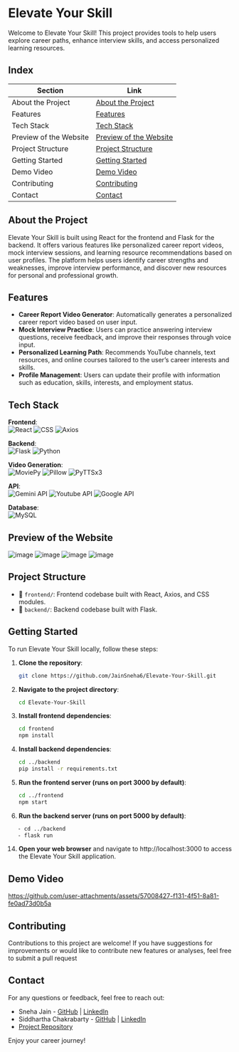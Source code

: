 # Elevate Your Skill

Welcome to Elevate Your Skill! This project provides tools to help users explore career paths, enhance interview skills, and access personalized learning resources.

## Index

| Section                   | Link                                      |
|---------------------------|-------------------------------------------|
| About the Project         | [About the Project](#about-the-project)  |
| Features                  | [Features](#features)                    |
| Tech Stack                | [Tech Stack](#tech-stack)                |
| Preview of the Website    | [Preview of the Website](#preview-of-the-website) |
| Project Structure         | [Project Structure](#project-structure)  |
| Getting Started           | [Getting Started](#getting-started)      |
| Demo Video                | [Demo Video](#demo-video)                |
| Contributing              | [Contributing](#contributing)            |
| Contact                   | [Contact](#contact)                      |

## About the Project

Elevate Your Skill is built using React for the frontend and Flask for the backend. It offers various features like personalized career report videos, mock interview sessions, and learning resource recommendations based on user profiles. The platform helps users identify career strengths and weaknesses, improve interview performance, and discover new resources for personal and professional growth.

## Features

- **Career Report Video Generator**: Automatically generates a personalized career report video based on user input.
- **Mock Interview Practice**: Users can practice answering interview questions, receive feedback, and improve their responses through voice input.
- **Personalized Learning Path**: Recommends YouTube channels, text resources, and online courses tailored to the user’s career interests and skills.
- **Profile Management**: Users can update their profile with information such as education, skills, interests, and employment status.

## Tech Stack

**Frontend**:  
![React](https://img.shields.io/badge/React-20232A?style=for-the-badge&logo=react&logoColor=61DAFB)  ![CSS](https://img.shields.io/badge/CSS-1572B6?style=for-the-badge&logo=css3&logoColor=white)  ![Axios](https://img.shields.io/badge/Axios-5A29E4?style=for-the-badge&logo=axios&logoColor=white)  

**Backend**:  
![Flask](https://img.shields.io/badge/Flask-000000?style=for-the-badge&logo=flask&logoColor=white)  ![Python](https://img.shields.io/badge/Python-3776AB?style=for-the-badge&logo=python&logoColor=white)

**Video Generation**:  
![MoviePy](https://img.shields.io/badge/MoviePy-3776AB?style=for-the-badge&logo=python&logoColor=white)  ![Pillow](https://img.shields.io/badge/Pillow-3776AB?style=for-the-badge&logo=python&logoColor=white)  ![PyTTSx3](https://img.shields.io/badge/pyttsx3-3776AB?style=for-the-badge&logo=python&logoColor=white)

**API**:  
![Gemini API](https://img.shields.io/badge/Gemini-00DCFA?style=for-the-badge&logo=gemini&logoColor=white)  ![Youtube API](https://img.shields.io/badge/Youtube-FF0000?style=for-the-badge&logo=youtube&logoColor=white)  ![Google API](https://img.shields.io/badge/Google-4285F4?style=for-the-badge&logo=google&logoColor=white)  

**Database**:  
![MySQL](https://img.shields.io/badge/MySQL-4479A1?style=for-the-badge&logo=mysql&logoColor=white)



## Preview of the Website

![image](https://github.com/user-attachments/assets/9e4d6ac2-64f1-4ce4-98f9-2fbd20da5d00)
![image](https://github.com/user-attachments/assets/cfe1c355-9603-4318-98a1-3a1932c3077c)
![image](https://github.com/user-attachments/assets/d47f65b5-e9ae-42b6-85bf-2be79b9b0e3d)
![image](https://github.com/user-attachments/assets/19c06b14-e07f-468a-9233-0bb82f84cdf8)






## Project Structure
- 📁 `frontend/`: Frontend codebase built with React, Axios, and CSS modules.
- 📁 `backend/`: Backend codebase built with Flask.

## Getting Started

To run Elevate Your Skill locally, follow these steps:

1. **Clone the repository**:  
   ```bash
   git clone https://github.com/JainSneha6/Elevate-Your-Skill.git
   ```

2. **Navigate to the project directory**:
   ```bash
   cd Elevate-Your-Skill
   ```
3. **Install frontend dependencies**:
   ```bash
   cd frontend
   npm install
   ```                
10. **Install backend dependencies**:
    ```bash
    cd ../backend
    pip install -r requirements.txt
    ```
12. **Run the frontend server (runs on port 3000 by default)**:
    ```bash
    cd ../frontend
    npm start
    ```
13. **Run the backend server (runs on port 5000 by default)**:
   ```bash
      - cd ../backend
      - flask run
   ```
14. **Open your web browser** and navigate to http://localhost:3000 to access the Elevate Your Skill application.

## Demo Video

https://github.com/user-attachments/assets/57008427-f131-4f51-8a81-fe0ad73d0b5a


## Contributing

Contributions to this project are welcome! If you have suggestions for improvements or would like to contribute new features or analyses, feel free to submit a pull request

## Contact

For any questions or feedback, feel free to reach out:

- Sneha Jain - [GitHub](https://github.com/JainSneha6) | [LinkedIn](https://www.linkedin.com/in/sneha-jain-473357261/)
- Siddhartha Chakrabarty - [GitHub](https://github.com/SiddharthaChakrabarty) | [LinkedIn](https://www.linkedin.com/in/siddharthachakrabarty)
- [Project Repository](https://github.com/JainSneha6/Elevate-Your-Skill)

Enjoy your career journey!

